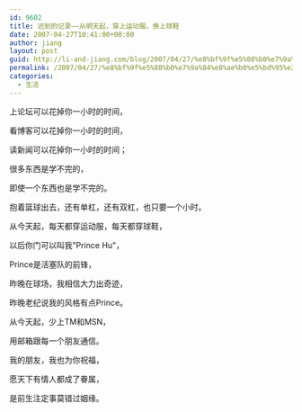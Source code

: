 ```yaml
---
id: 9602
title: 迟到的记录——从明天起，穿上运动服，换上球鞋
date: 2007-04-27T10:41:00+00:00
author: jiang
layout: post
guid: http://li-and-jiang.com/blog/2007/04/27/%e8%bf%9f%e5%88%b0%e7%9a%84%e8%ae%b0%e5%bd%95%e2%80%94%e2%80%94%e4%bb%8e%e6%98%8e%e5%a4%a9%e8%b5%b7%ef%bc%8c%e7%a9%bf%e4%b8%8a%e8%bf%90%e5%8a%a8%e6%9c%8d%ef%bc%8c%e6%8d%a2%e4%b8%8a%e7%90%83%e9%9e%8b/
permalink: /2007/04/27/%e8%bf%9f%e5%88%b0%e7%9a%84%e8%ae%b0%e5%bd%95%e2%80%94%e2%80%94%e4%bb%8e%e6%98%8e%e5%a4%a9%e8%b5%b7%ef%bc%8c%e7%a9%bf%e4%b8%8a%e8%bf%90%e5%8a%a8%e6%9c%8d%ef%bc%8c%e6%8d%a2%e4%b8%8a%e7%90%83%e9%9e%8b/
categories:
  - 生活
---
```

上论坛可以花掉你一小时的时间， 

看博客可以花掉你一小时的时间， 

读新闻可以花掉你一小时的时间； 

很多东西是学不完的， 

即使一个东西也是学不完的。 

抱着篮球出去，还有单杠，还有双杠，也只要一个小时。 

从今天起，每天都穿运动服，每天都穿球鞋， 

以后你门可以叫我"Prince Hu"， 

Prince是活塞队的前锋， 

昨晚在球场，我相信大力出奇迹， 

昨晚老纪说我的风格有点Prince。 

从今天起，少上TM和MSN， 

用邮箱跟每一个朋友通信。 

我的朋友，我也为你祝福， 

愿天下有情人都成了眷属， 

是前生注定事莫错过姻缘。